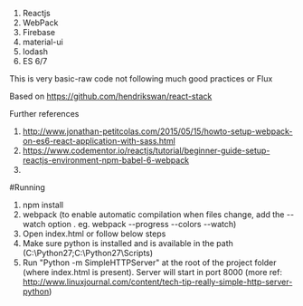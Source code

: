 1. Reactjs
2. WebPack
3. Firebase
4. material-ui
5. lodash
6. ES 6/7

This is very basic-raw code not following much good practices or Flux

Based on https://github.com/hendrikswan/react-stack

Further references

1. http://www.jonathan-petitcolas.com/2015/05/15/howto-setup-webpack-on-es6-react-application-with-sass.html
2. https://www.codementor.io/reactjs/tutorial/beginner-guide-setup-reactjs-environment-npm-babel-6-webpack
3. 

#Running
1. npm install
2. webpack (to enable automatic compilation when files change, add the --watch option . eg. webpack --progress --colors --watch)
3. Open index.html or follow below steps
4. Make sure python is installed and is available in the path (C:\Python27\;C:\Python27\Scripts\)
5. Run "Python -m SimpleHTTPServer" at the root of the project folder (where index.html is present). Server will start in port 8000 (more ref: http://www.linuxjournal.com/content/tech-tip-really-simple-http-server-python)
